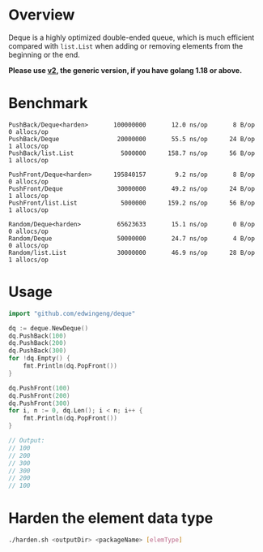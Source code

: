 # Overview
Deque is a highly optimized double-ended queue, which is
much efficient compared with `list.List` when adding or removing elements from
the beginning or the end.

**Please use [v2](v2/README.md), the generic version, if you have golang 1.18 or above.** 

# Benchmark
```
PushBack/Deque<harden>       100000000       12.0 ns/op       8 B/op      0 allocs/op
PushBack/Deque                20000000       55.5 ns/op      24 B/op      1 allocs/op
PushBack/list.List             5000000      158.7 ns/op      56 B/op      1 allocs/op

PushFront/Deque<harden>      195840157        9.2 ns/op       8 B/op      0 allocs/op
PushFront/Deque               30000000       49.2 ns/op      24 B/op      1 allocs/op
PushFront/list.List            5000000      159.2 ns/op      56 B/op      1 allocs/op

Random/Deque<harden>          65623633       15.1 ns/op       0 B/op      0 allocs/op
Random/Deque                  50000000       24.7 ns/op       4 B/op      0 allocs/op
Random/list.List              30000000       46.9 ns/op      28 B/op      1 allocs/op
```

# Usage
``` go
import "github.com/edwingeng/deque"

dq := deque.NewDeque()
dq.PushBack(100)
dq.PushBack(200)
dq.PushBack(300)
for !dq.Empty() {
    fmt.Println(dq.PopFront())
}

dq.PushFront(100)
dq.PushFront(200)
dq.PushFront(300)
for i, n := 0, dq.Len(); i < n; i++ {
    fmt.Println(dq.PopFront())
}

// Output:
// 100
// 200
// 300
// 300
// 200
// 100
```

# Harden the element data type
``` bash
./harden.sh <outputDir> <packageName> [elemType]
```
